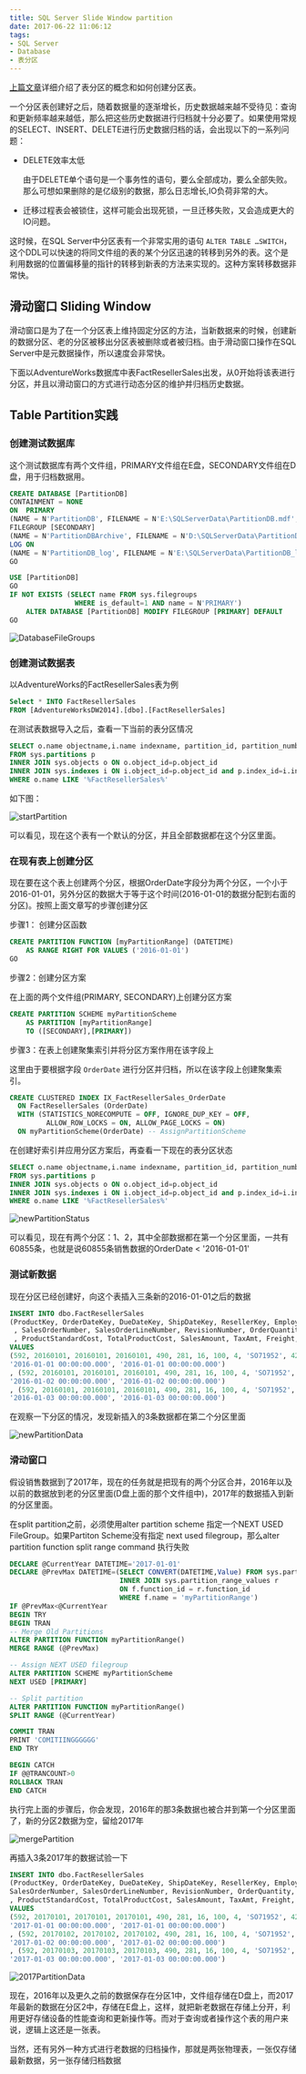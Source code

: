 ```yaml
---
title: SQL Server Slide Window partition
date: 2017-06-22 11:06:12
tags:
- SQL Server
- Database
- 表分区
---
```



[上篇文章](https://lvraikkonen.github.io/2017/06/06/SQL-Server%E8%A1%A8%E5%88%86%E5%8C%BA/)详细介绍了表分区的概念和如何创建分区表。


一个分区表创建好之后，随着数据量的逐渐增长，历史数据越来越不受待见：查询和更新频率越来越低，那么把这些历史数据进行归档就十分必要了。如果使用常规的SELECT、INSERT、DELETE进行历史数据归档的话，会出现以下的一系列问题：

- DELETE效率太低

  由于DELETE单个语句是一个事务性的语句，要么全部成功，要么全部失败。那么可想如果删除的是亿级别的数据，那么日志增长,IO负荷非常的大。

- 迁移过程表会被锁住，这样可能会出现死锁，一旦迁移失败，又会造成更大的IO问题。

这时候，在SQL Server中分区表有一个非常实用的语句 `ALTER TABLE …SWITCH`，这个DDL可以快速的将同文件组的表的某个分区迅速的转移到另外的表。这个是利用数据的位置偏移量的指针的转移到新表的方法来实现的。这种方案转移数据非常快。

## 滑动窗口 Sliding Window

滑动窗口是为了在一个分区表上维持固定分区的方法，当新数据来的时候，创建新的数据分区、老的分区被移出分区表被删除或者被归档。由于滑动窗口操作在SQL Server中是元数据操作，所以速度会非常快。

下面以AdventureWorks数据库中表FactResellerSales出发，从0开始将该表进行分区，并且以滑动窗口的方式进行动态分区的维护并归档历史数据。

## Table Partition实践

### 创建测试数据库

这个测试数据库有两个文件组，PRIMARY文件组在E盘，SECONDARY文件组在D盘，用于归档数据用。

``` sql
CREATE DATABASE [PartitionDB]
CONTAINMENT = NONE
ON  PRIMARY
(NAME = N'PartitionDB', FILENAME = N'E:\SQLServerData\PartitionDB.mdf', SIZE = 10240KB, FILEGROWTH = 1024KB ),
FILEGROUP [SECONDARY]
(NAME = N'PartitionDBArchive', FILENAME = N'D:\SQLServerData\PartitionDBArchive.ndf', SIZE = 4096KB, FILEGROWTH = 1024KB )
LOG ON
(NAME = N'PartitionDB_log', FILENAME = N'E:\SQLServerData\PartitionDB_log.ldf', SIZE = 1024KB, FILEGROWTH = 10%)
GO

USE [PartitionDB]
GO
IF NOT EXISTS (SELECT name FROM sys.filegroups
                WHERE is_default=1 AND name = N'PRIMARY')
    ALTER DATABASE [PartitionDB] MODIFY FILEGROUP [PRIMARY] DEFAULT
GO
```

![DatabaseFileGroups](http://7xkfga.com1.z0.glb.clouddn.com/DBFileGroups.png)

### 创建测试数据表

以AdventureWorks的FactResellerSales表为例

``` sql
Select * INTO FactResellerSales
FROM [AdventureWorksDW2014].[dbo].[FactResellerSales]
```

在测试表数据导入之后，查看一下当前的表分区情况

``` sql
SELECT o.name objectname,i.name indexname, partition_id, partition_number, [rows]
FROM sys.partitions p
INNER JOIN sys.objects o ON o.object_id=p.object_id
INNER JOIN sys.indexes i ON i.object_id=p.object_id and p.index_id=i.index_id
WHERE o.name LIKE '%FactResellerSales%'
```

如下图：

![startPartition](http://7xkfga.com1.z0.glb.clouddn.com/startPartitionStatus.png)

可以看见，现在这个表有一个默认的分区，并且全部数据都在这个分区里面。

### 在现有表上创建分区

现在要在这个表上创建两个分区，根据OrderDate字段分为两个分区，一个小于2016-01-01，另外分区的数据大于等于这个时间(2016-01-01的数据分配到右面的分区)。按照上面文章写的步骤创建分区

步骤1： 创建分区函数

``` sql
CREATE PARTITION FUNCTION [myPartitionRange] (DATETIME)
    AS RANGE RIGHT FOR VALUES ('2016-01-01')
GO
```

步骤2：创建分区方案

在上面的两个文件组(PRIMARY, SECONDARY)上创建分区方案

``` sql
CREATE PARTITION SCHEME myPartitionScheme
    AS PARTITION [myPartitionRange]
    TO ([SECONDARY],[PRIMARY])
```

步骤3：在表上创建聚集索引并将分区方案作用在该字段上

这里由于要根据字段 `OrderDate` 进行分区并归档，所以在该字段上创建聚集索引。

``` sql
CREATE CLUSTERED INDEX IX_FactResellerSales_OrderDate
  ON FactResellerSales (OrderDate)
  WITH (STATISTICS_NORECOMPUTE = OFF, IGNORE_DUP_KEY = OFF,
         ALLOW_ROW_LOCKS = ON, ALLOW_PAGE_LOCKS = ON)
  ON myPartitionScheme(OrderDate) -- AssignPartitionScheme
```

在创建好索引并应用分区方案后，再查看一下现在的表分区状态

``` sql
SELECT o.name objectname,i.name indexname, partition_id, partition_number, [rows]
FROM sys.partitions p
INNER JOIN sys.objects o ON o.object_id=p.object_id
INNER JOIN sys.indexes i ON i.object_id=p.object_id and p.index_id=i.index_id
WHERE o.name LIKE '%FactResellerSales%'
```

![newPartitionStatus](http://7xkfga.com1.z0.glb.clouddn.com/newPartitionStatus.png)

可以看见，现在有两个分区：1、2，其中全部数据都在第一个分区里面，一共有60855条，也就是说60855条销售数据的OrderDate < '2016-01-01'

### 测试新数据

现在分区已经创建好，向这个表插入三条新的2016-01-01之后的数据

``` sql
INSERT INTO dbo.FactResellerSales
(ProductKey, OrderDateKey, DueDateKey, ShipDateKey, ResellerKey, EmployeeKey, PromotionKey, CurrencyKey ,SalesTerritoryKey
 , SalesOrderNumber, SalesOrderLineNumber, RevisionNumber, OrderQuantity, UnitPrice, ExtendedAmount, UnitPriceDiscountPct, DiscountAmount
 , ProductStandardCost, TotalProductCost, SalesAmount, TaxAmt, Freight, CarrierTrackingNumber, CustomerPONumber, OrderDate, DueDate, ShipDate)
VALUES
(592, 20160101, 20160101, 20160101, 490, 281, 16, 100, 4, 'SO71952', 42, 1, 3, 20, 60, 0, 0, 50, 60, 2, 0, 0, '9490-4552-81', 'PO9715163911', '2016-01-01 00:00:00.000',  
'2016-01-01 00:00:00.000', '2016-01-01 00:00:00.000')
, (592, 20160101, 20160101, 20160101, 490, 281, 16, 100, 4, 'SO71952', 42, 1, 3, 20, 60, 0, 0, 50, 60, 2, 0, 0, '9490-4552-81', 'PO9715163911', '2016-01-02 00:00:00.000',  
'2016-01-02 00:00:00.000', '2016-01-02 00:00:00.000')
, (592, 20160101, 20160101, 20160101, 490, 281, 16, 100, 4, 'SO71952', 42, 1, 3, 20, 60, 0, 0, 50, 60, 2, 0, 0, '9490-4552-81', 'PO9715163911', '2016-01-03 00:00:00.000',  
'2016-01-03 00:00:00.000', '2016-01-03 00:00:00.000')
```


在观察一下分区的情况，发现新插入的3条数据都在第二个分区里面

![newPartitionData](http://7xkfga.com1.z0.glb.clouddn.com/newPartitionData.png)

### 滑动窗口

假设销售数据到了2017年，现在的任务就是把现有的两个分区合并，2016年以及以前的数据放到老的分区里面(D盘上面的那个文件组中)，2017年的数据插入到新的分区里面。

在split partition之前，必须使用alter partition scheme 指定一个NEXT USED FileGroup。如果Partiton Scheme没有指定 next used filegroup，那么alter partition function split range command 执行失败

``` sql
DECLARE @CurrentYear DATETIME='2017-01-01'
DECLARE @PrevMax DATETIME=(SELECT CONVERT(DATETIME,Value) FROM sys.partition_functions f
                           INNER JOIN sys.partition_range_values r   
                           ON f.function_id = r.function_id
                           WHERE f.name = 'myPartitionRange')
IF @PrevMax<@CurrentYear
BEGIN TRY
BEGIN TRAN
-- Merge Old Partitions
ALTER PARTITION FUNCTION myPartitionRange()
MERGE RANGE (@PrevMax)

-- Assign NEXT USED filegroup
ALTER PARTITION SCHEME myPartitionScheme
NEXT USED [PRIMARY]

-- Split partition
ALTER PARTITION FUNCTION myPartitionRange()
SPLIT RANGE (@CurrentYear)

COMMIT TRAN
PRINT 'COMITIINGGGGGG'
END TRY

BEGIN CATCH
IF @@TRANCOUNT>0
ROLLBACK TRAN
END CATCH
```

执行完上面的步骤后，你会发现，2016年的那3条数据也被合并到第一个分区里面了，新的分区2数据为空，留给2017年

![mergePartition](http://7xkfga.com1.z0.glb.clouddn.com/mergePartitionData.png)

再插入3条2017年的数据试验一下

``` sql
INSERT INTO dbo.FactResellerSales
(ProductKey, OrderDateKey, DueDateKey, ShipDateKey, ResellerKey, EmployeeKey, PromotionKey, CurrencyKey, SalesTerritoryKey,
SalesOrderNumber, SalesOrderLineNumber, RevisionNumber, OrderQuantity, UnitPrice, ExtendedAmount, UnitPriceDiscountPct, DiscountAmount
, ProductStandardCost, TotalProductCost, SalesAmount, TaxAmt, Freight, CarrierTrackingNumber, CustomerPONumber, OrderDate, DueDate, ShipDate)
VALUES
(592, 20170101, 20170101, 20170101, 490, 281, 16, 100, 4, 'SO71952', 42, 1, 3, 20, 60, 0, 0, 50, 60, 2, 0, 0, '9490-4552-81', 'PO9715163911', '2017-01-01 00:00:00.000',  
'2017-01-01 00:00:00.000', '2017-01-01 00:00:00.000')
, (592, 20170102, 20170102, 20170102, 490, 281, 16, 100, 4, 'SO71952', 42, 1, 3, 20, 60, 0, 0, 50, 60, 2, 0, 0, '9490-4552-81', 'PO9715163911', '2017-01-02 00:00:00.000',  
'2017-01-02 00:00:00.000', '2017-01-02 00:00:00.000')
, (592, 20170103, 20170103, 20170103, 490, 281, 16, 100, 4, 'SO71952', 42, 1, 3, 20, 60, 0, 0, 50, 60, 2, 0, 0, '9490-4552-81', 'PO9715163911', '2017-01-03 00:00:00.000',  
'2017-01-03 00:00:00.000', '2017-01-03 00:00:00.000')
```

![2017PartitionData](http://7xkfga.com1.z0.glb.clouddn.com/2017PartitionData.png)


现在，2016年以及更久之前的数据保存在分区1中，文件组存储在D盘上，而2017年最新的数据在分区2中，存储在E盘上，这样，就把新老数据在存储上分开，利用更好存储设备的性能查询和更新操作等。而对于查询或者操作这个表的用户来说，逻辑上这还是一张表。


当然，还有另外一种方式进行老数据的归档操作，那就是两张物理表，一张仅存储最新数据，另一张存储归档数据

